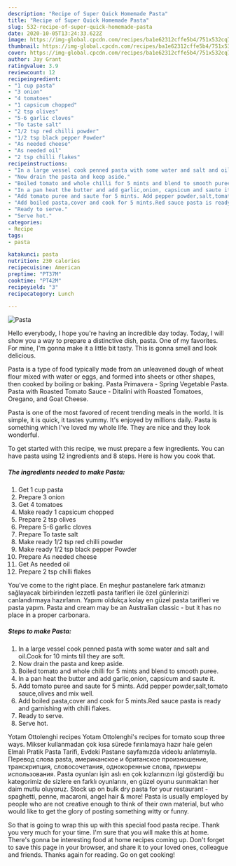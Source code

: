 ```yaml
---
description: "Recipe of Super Quick Homemade Pasta"
title: "Recipe of Super Quick Homemade Pasta"
slug: 532-recipe-of-super-quick-homemade-pasta
date: 2020-10-05T13:24:33.622Z
image: https://img-global.cpcdn.com/recipes/ba1e62312cffe5b4/751x532cq70/pasta-recipe-main-photo.jpg
thumbnail: https://img-global.cpcdn.com/recipes/ba1e62312cffe5b4/751x532cq70/pasta-recipe-main-photo.jpg
cover: https://img-global.cpcdn.com/recipes/ba1e62312cffe5b4/751x532cq70/pasta-recipe-main-photo.jpg
author: Jay Grant
ratingvalue: 3.9
reviewcount: 12
recipeingredient:
- "1 cup pasta"
- "3 onion"
- "4 tomatoes"
- "1 capsicum chopped"
- "2 tsp olives"
- "5-6 garlic cloves"
- "To taste salt"
- "1/2 tsp red chilli powder"
- "1/2 tsp black pepper Powder"
- "As needed cheese"
- "As needed oil"
- "2 tsp chilli flakes"
recipeinstructions:
- "In a large vessel cook penned pasta with some water and salt and oil.Cook for 10 mints till they are soft."
- "Now drain the pasta and keep aside."
- "Boiled tomato and whole chilli for 5 mints and blend to smooth puree."
- "In a pan heat the butter and add garlic,onion, capsicum and saute it."
- "Add tomato puree and saute for 5 mints. Add pepper powder,salt,tomato sauce,olives and mix well."
- "Add boiled pasta,cover and cook for 5 mints.Red sauce pasta is ready and garnishing with chilli flakes."
- "Ready to serve."
- "Serve hot."
categories:
- Recipe
tags:
- pasta

katakunci: pasta 
nutrition: 230 calories
recipecuisine: American
preptime: "PT37M"
cooktime: "PT42M"
recipeyield: "3"
recipecategory: Lunch

---
```



![Pasta](https://img-global.cpcdn.com/recipes/ba1e62312cffe5b4/751x532cq70/pasta-recipe-main-photo.jpg)

Hello everybody, I hope you're having an incredible day today. Today, I will show you a way to prepare a distinctive dish, pasta. One of my favorites. For mine, I'm gonna make it a little bit tasty. This is gonna smell and look delicious.

Pasta is a type of food typically made from an unleavened dough of wheat flour mixed with water or eggs, and formed into sheets or other shapes, then cooked by boiling or baking. Pasta Primavera - Spring Vegetable Pasta. Pasta with Roasted Tomato Sauce - Ditalini with Roasted Tomatoes, Oregano, and Goat Cheese.

Pasta is one of the most favored of recent trending meals in the world. It is simple, it is quick, it tastes yummy. It's enjoyed by millions daily. Pasta is something which I've loved my whole life. They are nice and they look wonderful.


To get started with this recipe, we must prepare a few ingredients. You can have pasta using 12 ingredients and 8 steps. Here is how you cook that.

<!--inarticleads1-->

##### The ingredients needed to make Pasta:

1. Get 1 cup pasta
1. Prepare 3 onion
1. Get 4 tomatoes
1. Make ready 1 capsicum chopped
1. Prepare 2 tsp olives
1. Prepare 5-6 garlic cloves
1. Prepare To taste salt
1. Make ready 1/2 tsp red chilli powder
1. Make ready 1/2 tsp black pepper Powder
1. Prepare As needed cheese
1. Get As needed oil
1. Prepare 2 tsp chilli flakes


You&#39;ve come to the right place. En meşhur pastanelere fark atmanızı sağlayacak birbirinden lezzetli pasta tarifleri ile özel günlerinizi canlandırmaya hazırlanın. Yapımı oldukça kolay en güzel pasta tarifleri ve pasta yapım. Pasta and cream may be an Australian classic - but it has no place in a proper carbonara. 

<!--inarticleads2-->

##### Steps to make Pasta:

1. In a large vessel cook penned pasta with some water and salt and oil.Cook for 10 mints till they are soft.
1. Now drain the pasta and keep aside.
1. Boiled tomato and whole chilli for 5 mints and blend to smooth puree.
1. In a pan heat the butter and add garlic,onion, capsicum and saute it.
1. Add tomato puree and saute for 5 mints. Add pepper powder,salt,tomato sauce,olives and mix well.
1. Add boiled pasta,cover and cook for 5 mints.Red sauce pasta is ready and garnishing with chilli flakes.
1. Ready to serve.
1. Serve hot.


Yotam Ottolenghi recipes Yotam Ottolenghi&#39;s recipes for tomato soup three ways. Mikser kullanmadan çok kısa sürede fırınlamaya hazır hale gelen Elmalı Pratik Pasta Tarifi, Evdeki Pastane sayfamızda videolu anlatımıyla. Перевод слова pasta, американское и британское произношение, транскрипция, словосочетания, однокоренные слова, примеры использования. Pasta oyunları işin aslı en çok kızlarınızın ilgi gösterdiği bu kategorimiz de sizlere en farklı oyunlarını, en güzel oyunu sunmaktan her daim mutlu oluyoruz. Stock up on bulk dry pasta for your restaurant - spaghetti, penne, macaroni, angel hair &amp; more! Pasta is usually employed by people who are not creative enough to think of their own material, but who would like to get the glory of posting something witty or funny. 

So that is going to wrap this up with this special food pasta recipe. Thank you very much for your time. I'm sure that you will make this at home. There's gonna be interesting food at home recipes coming up. Don't forget to save this page in your browser, and share it to your loved ones, colleague and friends. Thanks again for reading. Go on get cooking!
